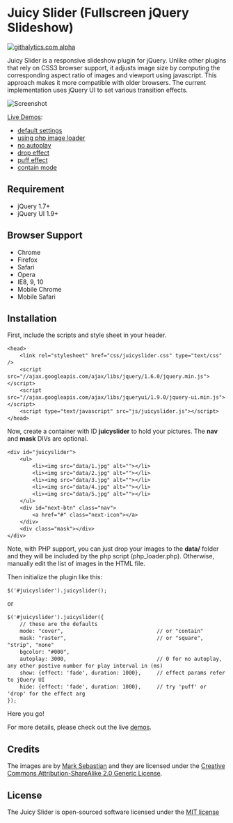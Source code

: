 Juicy Slider (Fullscreen jQuery Slideshow)
======================================================

[![githalytics.com alpha](https://cruel-carlota.pagodabox.com/4d633ab006f896928de1e34fbfd22c34 "githalytics.com")](http://githalytics.com/vanting/juicyslider)

Juicy Slider is a responsive slideshow plugin for jQuery. Unlike other plugins that rely on CSS3 browser support, it adjusts image size by computing the corresponding aspect ratio of images and viewport using javascript. This approach makes it more compatible with older browsers. The current implementation uses jQuery UI to set various transition effects.

![Screenshot](https://raw.github.com/vanting/juicyslider/master/screenshot.png)

[Live Demos](http://juicyslider.gopagoda.com/): 

* [default settings](http://juicyslider.gopagoda.com/default_settings.html)
* [using php image loader](http://juicyslider.gopagoda.com/php_loader.php)
* [no autoplay](http://juicyslider.gopagoda.com/no_autoplay.html)
* [drop effect](http://juicyslider.gopagoda.com/drop_effect.html)
* [puff effect](http://juicyslider.gopagoda.com/puff_effect.html)
* [contain mode](http://juicyslider.gopagoda.com/contain_mode.html)

## Requirement

* jQuery 1.7+ 
* jQuery UI 1.9+ 


## Browser Support
* Chrome
* Firefox
* Safari
* Opera
* IE8, 9, 10
* Mobile Chrome
* Mobile Safari


## Installation

First, include the scripts and style sheet in your header.

	<head>
        <link rel="stylesheet" href="css/juicyslider.css" type="text/css" />
        <script src="//ajax.googleapis.com/ajax/libs/jquery/1.6.0/jquery.min.js"></script>
        <script src="//ajax.googleapis.com/ajax/libs/jqueryui/1.9.0/jquery-ui.min.js"></script>
        <script type="text/javascript" src="js/juicyslider.js"></script>
    </head>

Now, create a container with ID **juicyslider** to hold your pictures. The **nav** and **mask** DIVs are optional.

	<div id="juicyslider">
        <ul>
            <li><img src="data/1.jpg" alt=""></li>
            <li><img src="data/2.jpg" alt=""></li>
            <li><img src="data/3.jpg" alt=""></li>
            <li><img src="data/4.jpg" alt=""></li>
            <li><img src="data/5.jpg" alt=""></li>
        </ul>
        <div id="next-btn" class="nav">
            <a href="#" class="next-icon"></a>
        </div>
        <div class="mask"></div>
    </div>

Note, with PHP support, you can just drop your images to the **data/** folder and they will be included by the php script (php_loader.php). Otherwise, manually edit the list of images in the HTML file.

Then initialize the plugin like this:


    $('#juicyslider').juicyslider();

or

	$('#juicyslider').juicyslider({
    	// these are the defaults
    	mode: "cover", 								// or "contain"
    	mask: "raster", 							// or "square", "strip", "none"
     	bgcolor: "#000",
     	autoplay: 3000, 							// 0 for no autoplay, any other postive number for play interval in (ms)
     	show: {effect: 'fade', duration: 1000}, 	// effect params refer to jQuery UI
    	hide: {effect: 'fade', duration: 1000},		// try 'puff' or 'drop' for the effect arg
    });

Here you go!

For more details, please check out the live [demos](http://juicyslider.gopagoda.com/).


## Credits

The images are by [Mark Sebastian](http://www.flickr.com/photos/markjsebastian/) and they are licensed under the [Creative Commons Attribution-ShareAlike 2.0 Generic License](http://creativecommons.org/licenses/by-sa/2.0/deed.en).


## License

The Juicy Slider is open-sourced software licensed under the [MIT license](http://opensource.org/licenses/MIT)

